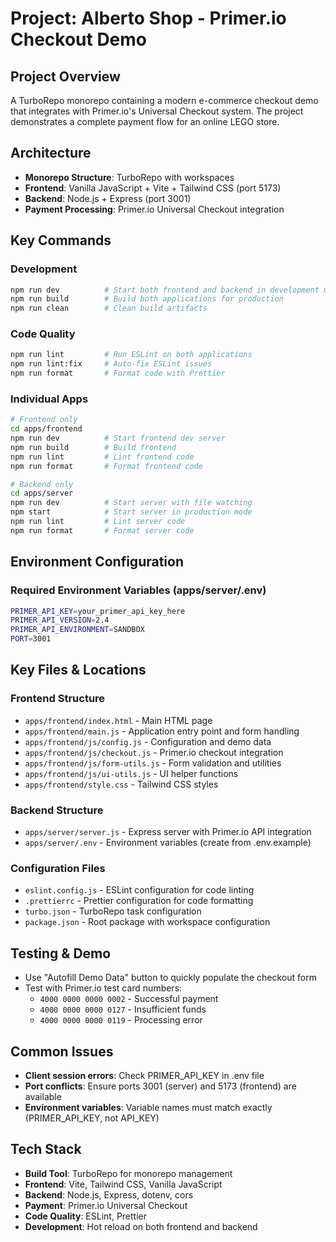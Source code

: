 # Project: Alberto Shop - Primer.io Checkout Demo

## Project Overview
A TurboRepo monorepo containing a modern e-commerce checkout demo that integrates with Primer.io's Universal Checkout system. The project demonstrates a complete payment flow for an online LEGO store.

## Architecture
- **Monorepo Structure**: TurboRepo with workspaces
- **Frontend**: Vanilla JavaScript + Vite + Tailwind CSS (port 5173)
- **Backend**: Node.js + Express (port 3001)
- **Payment Processing**: Primer.io Universal Checkout integration

## Key Commands

### Development
```bash
npm run dev          # Start both frontend and backend in development mode
npm run build        # Build both applications for production
npm run clean        # Clean build artifacts
```

### Code Quality
```bash
npm run lint         # Run ESLint on both applications
npm run lint:fix     # Auto-fix ESLint issues
npm run format       # Format code with Prettier
```

### Individual Apps
```bash
# Frontend only
cd apps/frontend
npm run dev          # Start frontend dev server
npm run build        # Build frontend
npm run lint         # Lint frontend code
npm run format       # Format frontend code

# Backend only  
cd apps/server
npm run dev          # Start server with file watching
npm start            # Start server in production mode
npm run lint         # Lint server code
npm run format       # Format server code
```

## Environment Configuration

### Required Environment Variables (apps/server/.env)
```bash
PRIMER_API_KEY=your_primer_api_key_here
PRIMER_API_VERSION=2.4
PRIMER_API_ENVIRONMENT=SANDBOX
PORT=3001
```

## Key Files & Locations

### Frontend Structure
- `apps/frontend/index.html` - Main HTML page
- `apps/frontend/main.js` - Application entry point and form handling
- `apps/frontend/js/config.js` - Configuration and demo data
- `apps/frontend/js/checkout.js` - Primer.io checkout integration
- `apps/frontend/js/form-utils.js` - Form validation and utilities
- `apps/frontend/js/ui-utils.js` - UI helper functions
- `apps/frontend/style.css` - Tailwind CSS styles

### Backend Structure
- `apps/server/server.js` - Express server with Primer.io API integration
- `apps/server/.env` - Environment variables (create from .env.example)

### Configuration Files
- `eslint.config.js` - ESLint configuration for code linting
- `.prettierrc` - Prettier configuration for code formatting
- `turbo.json` - TurboRepo task configuration
- `package.json` - Root package with workspace configuration

## Testing & Demo
- Use "Autofill Demo Data" button to quickly populate the checkout form
- Test with Primer.io test card numbers:
  - `4000 0000 0000 0002` - Successful payment
  - `4000 0000 0000 0127` - Insufficient funds
  - `4000 0000 0000 0119` - Processing error

## Common Issues
- **Client session errors**: Check PRIMER_API_KEY in .env file
- **Port conflicts**: Ensure ports 3001 (server) and 5173 (frontend) are available
- **Environment variables**: Variable names must match exactly (PRIMER_API_KEY, not API_KEY)

## Tech Stack
- **Build Tool**: TurboRepo for monorepo management
- **Frontend**: Vite, Tailwind CSS, Vanilla JavaScript
- **Backend**: Node.js, Express, dotenv, cors
- **Payment**: Primer.io Universal Checkout
- **Code Quality**: ESLint, Prettier
- **Development**: Hot reload on both frontend and backend